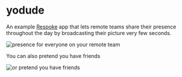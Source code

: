# yodude

An example [Respoke](https://www.respoke.io) app that lets remote teams share their
presence throughout the day by broadcasting their picture very few seconds.

![presence for everyone on your remote team](https://i.imgur.com/V8OcE4d.jpg)

You can also pretend you have friends

![or pretend you have friends](https://i.imgur.com/XqPo5YM.png)


